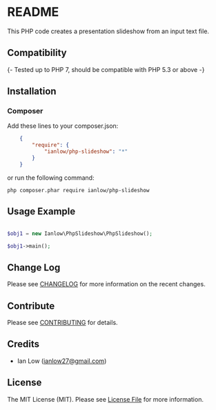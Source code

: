 README
======

This PHP code creates a presentation slideshow from an input text file.

## Compatibility

{- Tested up to PHP 7, should be compatible with PHP 5.3 or above -}

## Installation

### Composer
Add these lines to your composer.json:
```json
    {
        "require": {
            "ianlow/php-slideshow": "*"
        }
    }
```
or run the following command:

    php composer.phar require ianlow/php-slideshow

## Usage Example

```php

$obj1 = new Ianlow\PhpSlideshow\PhpSlideshow();

$obj1->main();

```

## Change Log

Please see [CHANGELOG](CHANGELOG.md) for more information on the recent changes.

## Contribute

Please see [CONTRIBUTING](CONTRIBUTING.md) for details.

## Credits

- Ian Low (ianlow27@gmail.com)

## License

The MIT License (MIT). Please see [License File](LICENSE.md) for more information.
